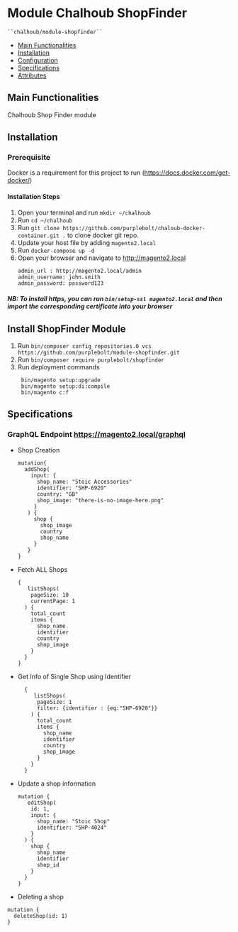 # Module Chalhoub ShopFinder

    ``chalhoub/module-shopfinder``

- [Main Functionalities](#markdown-header-main-functionalities)
- [Installation](#markdown-header-installation)
- [Configuration](#markdown-header-configuration)
- [Specifications](#markdown-header-specifications)
- [Attributes](#markdown-header-attributes)


## Main Functionalities
Chalhoub Shop Finder module

## Installation

### Prerequisite
Docker is a requirement for this project to run (https://docs.docker.com/get-docker/)

#### Installation Steps

1. Open your terminal and run `mkdir ~/chalhoub`
2. Run `cd ~/chalhoub`
3. Run `git clone https://github.com/purplebolt/chaloub-docker-container.git .` to clone docker git repo.
4. Update your host file by adding `magento2.local`
5. Run `docker-compose up -d`
6. Open your browser and navigate to http://magento2.local
   ```
   admin_url : http://magento2.local/admin
   admin_username: john.smith
   admin_password: password123
   ```
##### NB: To install https, you can run `bin/setup-ssl magento2.local` and then import the corresponding certificate into your browser

## Install ShopFinder Module

1. Run `bin/composer config repositories.0 vcs https://github.com/purplebolt/module-shopfinder.git`
2. Run `bin/composer require purplebolt/shopfinder`
3. Run deployment commands
   ```
    bin/magento setup:upgrade
    bin/magento setup:di:compile
    bin/magento c:f
   ```

## Specifications

### GraphQL Endpoint https://magento2.local/graphql

- Shop Creation
  ```
  mutation{
    addShop(
      input: {
        shop_name: "Stoic Accessories"
        identifier: "SHP-6920"
        country: "GB"
        shop_image: "there-is-no-image-here.png"
       }
     ) {
       shop {
         shop_image
         country
         shop_name
       }
     }
  }
  ``` 

 - Fetch ALL Shops
    ```
    {
       listShops(
        pageSize: 10
        currentPage: 1
      ) {
        total_count
        items {
          shop_name
          identifier
          country
          shop_image
        }
      }
    }
    ```

- Get Info of Single Shop using Identifier

  ```
    {
       listShops(
        pageSize: 1
        filter: {identifier : {eq:"SHP-6920"}}
      ) {
        total_count
        items {
          shop_name
          identifier
          country
          shop_image
        }
      }
    }
  ```
    
 - Update a shop information
   ```
   mutation {
      editShop(
       id: 1,  
       input: {
         shop_name: "Stoic Shop"
         identifier: "SHP-4024"
       }
     ) {
       shop {
         shop_name
         identifier
         shop_id
       }
     }
   }
   
   ``` 

 - Deleting a shop
  
  ```
  mutation {
    deleteShop(id: 1)
  } 
  ```  
  
